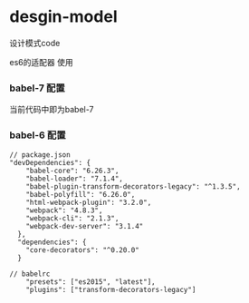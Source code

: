 <!--
 * @Author: your name
 * @Date: 2021-04-12 20:01:35
 * @LastEditTime: 2021-05-17 12:12:20
 * @LastEditors: Please set LastEditors
 * @Description: In User Settings Edit
 * @FilePath: \desgin-model\README.md
-->
# desgin-model
设计模式code

es6的适配器 使用
### babel-7 配置
当前代码中即为babel-7

### babel-6 配置
```
// package.json
"devDependencies": {
    "babel-core": "6.26.3",
    "babel-loader": "7.1.4",
    "babel-plugin-transform-decorators-legacy": "^1.3.5",
    "babel-polyfill": "6.26.0",
    "html-webpack-plugin": "3.2.0",
    "webpack": "4.8.3",
    "webpack-cli": "2.1.3",
    "webpack-dev-server": "3.1.4"
  },
  "dependencies": {
    "core-decorators": "^0.20.0"
  }

// babelrc
    "presets": ["es2015", "latest"],
    "plugins": ["transform-decorators-legacy"]  
```  